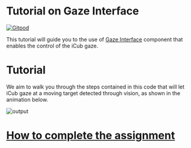 Tutorial on Gaze Interface
==========================

[![Gitpod](https://gitpod.io/button/open-in-gitpod.svg)](https://www.gitpod.io/docs/10_getting_started)

This tutorial will guide you to the use of [Gaze Interface](http://wiki.icub.org/iCub/main/dox/html/icub_gaze_interface.html)
component that enables the control of the iCub gaze.

# Tutorial
We aim to walk you through the steps contained in this code that will let iCub
gaze at a moving target detected through vision, as shown in the animation below.

![output](/misc/output.gif)

# [How to complete the assignment](https://github.com/vvv-school/vvv-school.github.io/blob/master/instructions/how-to-complete-assignments.md)
